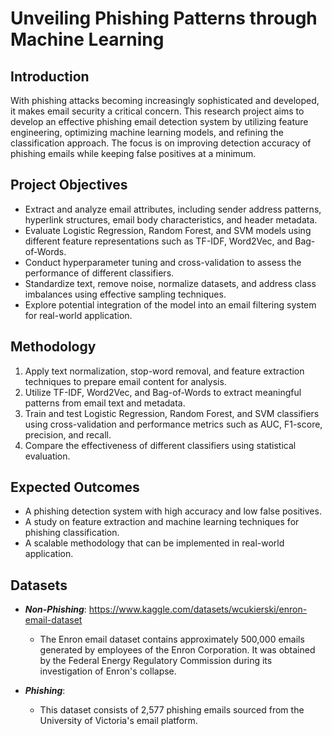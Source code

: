 # Unveiling Phishing Patterns through Machine Learning


## Introduction
With phishing attacks becoming increasingly sophisticated and developed, it makes email security a critical concern. This research project aims to develop an effective phishing email detection system by utilizing feature engineering, optimizing machine learning models, and refining the classification approach. The focus is on improving detection accuracy of phishing emails while keeping false positives at a minimum.

## Project Objectives

- Extract and analyze email attributes, including sender address patterns, hyperlink structures, email body characteristics, and header metadata.
- Evaluate Logistic Regression, Random Forest, and SVM models using different feature representations such as TF-IDF, Word2Vec, and Bag-of-Words.
- Conduct hyperparameter tuning and cross-validation to assess the performance of different classifiers.
- Standardize text, remove noise, normalize datasets, and address class imbalances using effective sampling techniques.
- Explore potential integration of the model into an email filtering system for real-world application.

## Methodology

1. Apply text normalization, stop-word removal, and feature extraction techniques to prepare email content for analysis.
2. Utilize TF-IDF, Word2Vec, and Bag-of-Words to extract meaningful patterns from email text and metadata.
3. Train and test Logistic Regression, Random Forest, and SVM classifiers using cross-validation and performance metrics such as AUC, F1-score, precision, and recall.
4. Compare the effectiveness of different classifiers using statistical evaluation. 

## Expected Outcomes

- A phishing detection system with high accuracy and low false positives.
- A study on feature extraction and machine learning techniques for phishing classification.
- A scalable methodology that can be implemented in real-world application. 

## Datasets

- ***Non-Phishing***: https://www.kaggle.com/datasets/wcukierski/enron-email-dataset
  - The Enron email dataset contains approximately 500,000 emails generated by employees of the Enron Corporation. It was obtained by the Federal Energy Regulatory Commission during its investigation of Enron's       collapse.
    
- ***Phishing***:
  - This dataset consists of 2,577 phishing emails sourced from the University of Victoria's email platform.

